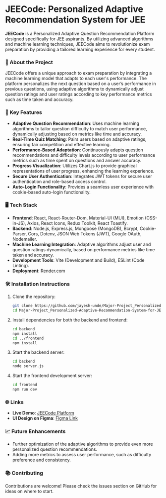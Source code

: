 # JEECode: Personalized Adaptive Recommendation System for JEE

**JEECode** is a Personalized Adaptive Question Recommendation Platform designed specifically for JEE aspirants. By utilizing advanced algorithms and machine learning techniques, JEECode aims to revolutionize exam preparation by providing a tailored learning experience for every student.

### 🚀 About the Project
JEECode offers a unique approach to exam preparation by integrating a machine learning model that adapts to each user's performance. The platform personalizes the next question based on a user’s performance in previous questions, using adaptive algorithms to dynamically adjust question ratings and user ratings according to key performance metrics such as time taken and accuracy.

### 🧠 Key Features
- **Adaptive Question Recommendation**: Uses machine learning algorithms to tailor question difficulty to match user performance, dynamically adjusting based on metrics like time and accuracy.
- **Real-Time Quiz Matching**: Pairs users based on adaptive ratings, ensuring fair competition and effective learning.
- **Performance-Based Adaptation**: Continuously adapts question recommendations and difficulty levels according to user performance metrics such as time spent on questions and answer accuracy.
- **Progress Visualization**: Utilizes Chart.js to provide graphical representations of user progress, enhancing the learning experience.
- **Secure User Authentication**: Integrates JWT tokens for secure user authentication and role-based access control.
- **Auto-Login Functionality**: Provides a seamless user experience with cookie-based auto-login functionality.

### 🖥️ Tech Stack
- **Frontend**: React, React-Router-Dom, Material-UI (MUI), Emotion (CSS-in-JS), Axios, React Icons, Redux Toolkit, React Toastify.
- **Backend**: Node.js, Express.js, Mongoose (MongoDB), Bcrypt, Cookie-Parser, Cors, Dotenv, JSON Web Tokens (JWT), Google OAuth, Nodemailer.
- **Machine Learning Integration**: Adaptive algorithms adjust user and question ratings dynamically, based on performance metrics like time taken and accuracy.
- **Development Tools**: Vite (Development and Build), ESLint (Code Linting).
- **Deployment**: Render.com

### 🛠️ Installation Instructions
1. Clone the repository:
    ```bash
    git clone https://github.com/jayesh-unde/Major-Project_Personalized-Adaptive-Recommendation-System-for-JEE.git
    cd Major-Project_Personalized-Adaptive-Recommendation-System-for-JEE
    ```

2. Install dependencies for both the backend and frontend:
    ```bash
    cd backend
    npm install
    cd ../frontend
    npm install
    ```

3. Start the backend server:
    ```bash
    cd backend
    node server.js
    ```

4. Start the frontend development server:
    ```bash
    cd frontend
    npm run dev
    ```

### 🌐 Links
- **Live Demo**: [JEECode Platform](https://jeecode.onrender.com)
- **UI Design on Figma**: [Figma Link](https://www.figma.com/design/EwuVucedXNsnVhnbfwCnlu/JeeCode?node-id=0-1&t=6BfMa1VHVctE58c8-0)


### 📈 Future Enhancements
- Further optimization of the adaptive algorithms to provide even more personalized question recommendations.
- Adding more metrics to assess user performance, such as difficulty preference and consistency.

### 📚 Contributing
Contributions are welcome! Please check the issues section on GitHub for ideas on where to start.


